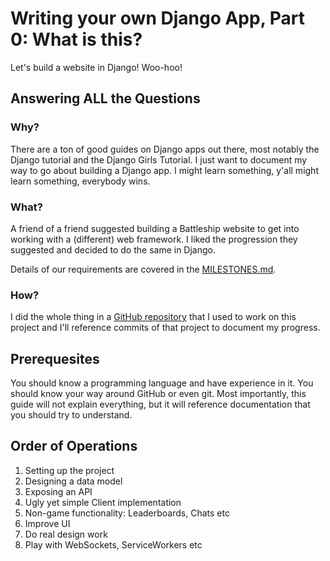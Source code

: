 # Writing your own Django App, Part 0: What is this?

Let's build a website in Django! Woo-hoo!

## Answering ALL the Questions

### Why?

There are a ton of good guides on Django apps out there, most notably the Django tutorial and the Django Girls Tutorial.
I just want to document my way to go about building a Django app. I might learn something, y'all might learn something,
everybody wins.

### What?

A friend of a friend suggested building a Battleship website to get into working with a (different) web framework. I
liked the progression they suggested and decided to do the same in Django.

Details of our requirements are covered in the [MILESTONES.md](link).

### How?

I did the whole thing in a [GitHub repository](https://github.com/rixx/Battleship) that I used to work on this project
and I'll reference commits of that project to document my progress.

## Prerequesites

You should know a programming language and have experience in it. You should know your way around GitHub or even git.
Most importantly, this guide will not explain everything, but it will reference documentation that you should try to
understand.

## Order of Operations

1. Setting up the project
2. Designing a data model
3. Exposing an API
4. Ugly yet simple Client implementation
5. Non-game functionality: Leaderboards, Chats etc
6. Improve UI
7. Do real design work
7. Play with WebSockets, ServiceWorkers etc

